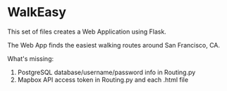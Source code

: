# WalkEasy

This set of files creates a Web Application using Flask.

The Web App finds the easiest walking routes around San Francisco, CA.

What's missing: 
  1) PostgreSQL database/username/password info in Routing.py
  2) Mapbox API access token in Routing.py and each .html file
  
